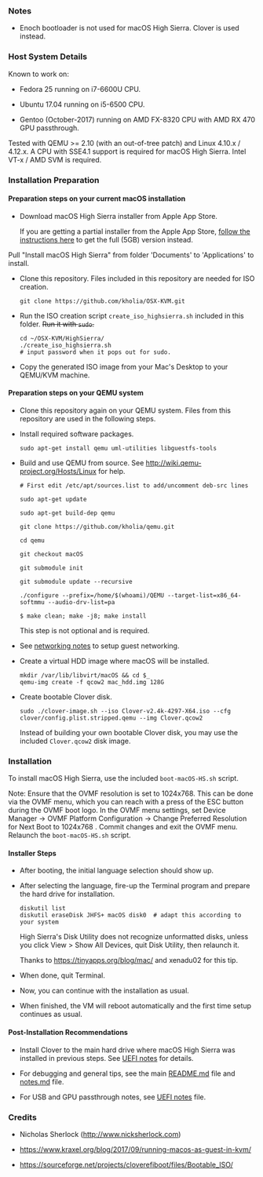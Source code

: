 ### Notes

* Enoch bootloader is not used for macOS High Sierra. Clover is used instead.


### Host System Details

Known to work on:

* Fedora 25 running on i7-6600U CPU.

* Ubuntu 17.04 running on i5-6500 CPU.

* Gentoo (October-2017) running on AMD FX-8320 CPU with AMD RX 470 GPU
  passthrough.

Tested with QEMU >= 2.10 (with an out-of-tree patch) and Linux 4.10.x / 4.12.x.
A CPU with SSE4.1 support is required for macOS High Sierra. Intel VT-x / AMD
SVM is required.


### Installation Preparation

#### Preparation steps on your current macOS installation

* Download macOS High Sierra installer from Apple App Store.

  If you are getting a partial installer from the Apple App Store, [follow the instructions here](http://osxdaily.com/2017/09/27/download-complete-macos-high-sierra-installer/) to get the full (5GB) version instead.

Pull "Install macOS High Sierra" from folder 'Documents' to 'Applications' to install. 

* Clone this repository. Files included in this repository are needed for ISO
  creation.

  ```
  git clone https://github.com/kholia/OSX-KVM.git
  ```

* Run the ISO creation script `create_iso_highsierra.sh` included in this folder. ~~Run it with `sudo`.~~

  ```
  cd ~/OSX-KVM/HighSierra/
  ./create_iso_highsierra.sh
  # input password when it pops out for sudo. 
  ```

* Copy the generated ISO image from your Mac's Desktop to your QEMU/KVM machine.

#### Preparation steps on your QEMU system

* Clone this repository again on your QEMU system. Files from this repository are used in the following steps.

* Install required software packages.

  ```
  sudo apt-get install qemu uml-utilities libguestfs-tools
  ```

* Build and use QEMU from source. See http://wiki.qemu-project.org/Hosts/Linux for help.

  ```
  # First edit /etc/apt/sources.list to add/uncomment deb-src lines

  sudo apt-get update

  sudo apt-get build-dep qemu

  git clone https://github.com/kholia/qemu.git

  cd qemu

  git checkout macOS

  git submodule init

  git submodule update --recursive

  ./configure --prefix=/home/$(whoami)/QEMU --target-list=x86_64-softmmu --audio-drv-list=pa

  $ make clean; make -j8; make install
  ```

  This step is not optional and is required.

* See [networking notes](../networking-qemu-kvm-howto.txt) to setup guest networking.

* Create a virtual HDD image where macOS will be installed.

  ```
  mkdir /var/lib/libvirt/macOS && cd $_
  qemu-img create -f qcow2 mac_hdd.img 128G
  ```

* Create bootable Clover disk.


  ```
  sudo ./clover-image.sh --iso Clover-v2.4k-4297-X64.iso --cfg clover/config.plist.stripped.qemu --img Clover.qcow2
  ```

  Instead of building your own bootable Clover disk, you may use the included `Clover.qcow2` disk image.


### Installation

To install macOS High Sierra, use the included `boot-macOS-HS.sh` script.

Note: Ensure that the OVMF resolution is set to 1024x768. This can be done via
the OVMF menu, which you can reach with a press of the ESC button during the
OVMF boot logo.  In the OVMF menu settings, set Device Manager -> OVMF Platform
Configuration -> Change Preferred Resolution for Next Boot to 1024x768 . Commit
changes and exit the OVMF menu. Relaunch the `boot-macOS-HS.sh` script.

#### Installer Steps

* After booting, the initial language selection should show up.

* After selecting the language, fire-up the Terminal program and prepare the
  hard drive for installation.

  ```
  diskutil list
  diskutil eraseDisk JHFS+ macOS disk0  # adapt this according to your system
  ```

  High Sierra's Disk Utility does not recognize unformatted disks, unless you
  click View > Show All Devices, quit Disk Utility, then relaunch it.

  Thanks to https://tinyapps.org/blog/mac/ and xenadu02 for this tip.

* When done, quit Terminal.

* Now, you can continue with the installation as usual.

* When finished, the VM will reboot automatically and the first time setup continues as usual.

#### Post-Installation Recommendations

* Install Clover to the main hard drive where macOS High Sierra was installed
  in previous steps. See [UEFI notes](../UEFI/README.md) for details.

* For debugging and general tips, see the main [README.md](../README.md) file
  and [notes.md](../notes.md) file.

* For USB and GPU passthrough notes, see [UEFI notes](../UEFI/README.md) file.


### Credits

* Nicholas Sherlock (http://www.nicksherlock.com)

* https://www.kraxel.org/blog/2017/09/running-macos-as-guest-in-kvm/

* https://sourceforge.net/projects/cloverefiboot/files/Bootable_ISO/
